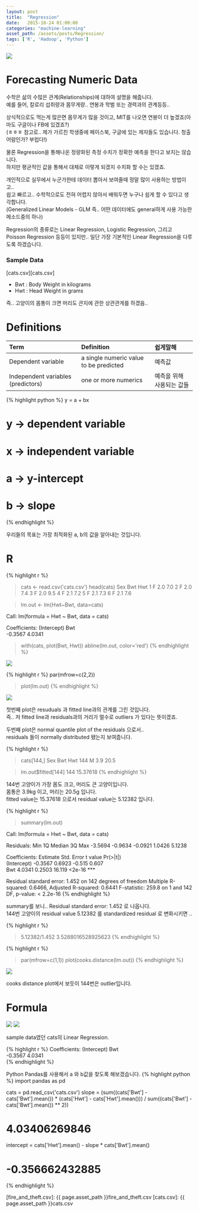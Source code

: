 ```yaml
---
layout: post
title:  "Regression"
date:   2015-10-24 01:00:00
categories: "machine-learning"
asset_path: /assets/posts/Regression/
tags: ['R', 'Hadoop', 'Python']
---
```

<div>
    <img src="{{ page.asset_path }}dog.jpg" class="img-responsive img-rounded">
</div>

# Forecasting Numeric Data 

수학은 삶의 수많은 관계(Relationships)에 대하여 설명을 해줍니다.<br>
예를 들어, 칼로리 섭취량과 몸무게량.. 연봉과 학벌 또는 경력과의 관계등등.. 


상식적으로도 먹는게 많은면 몸무게가 많을 것이고, MIT를 나오면 연봉이 더 높겠죠(아마도 구글이나 FB에 있겠죠?)<br>
(ㅎㅎㅎ 참고로.. 제가 가르친 학생중에 페이스북, 구글에 있는 제자들도 있습니다. 청출어람인가? 부럽다!)

물론 Regression을 통해나온 정량화된 측정 수치가 정확한 예측을 한다고 보지는 않습니다.<br>
하지만 <span class="text-danger">평균적인</span> 값을 통해서 대체로 이렇게 되겠지 수치화 할 수는 있겠죠. 
 
개인적으로 실무에서 누군가한테 데이터 뽑아서 보여줄때 정말 많이 사용하는 방법이고.. <br>
쉽고 빠르고.. 수학적으로도 전혀 어렵지 않아서 배워두면 누구나 쉽게 할 수 있다고 생각합니다.<br>
(Generalized Linear Models - GLM 즉.. 어떤 데이터에도 general하게 사용 가능한 메소드중의 하나)

Regression의 종류로는 Linear Regression, Logistic Regression, 그리고 Poisson Regression 등등이 있지만.. 
일단 가장 기본적인 Linear Regression을 다루도록 하겠습니다.

### Sample Data

[cats.csv][cats.csv]

* Bwt : Body Weight in kilograms
* Hwt : Head Weight in grams

즉.. 고양이의 몸통이 크면 머리도 큰지에 관한 상관관게를 하겠음..

# Definitions

| Term | Definition | 쉽게말해 |
|:--|:--|:--|
| Dependent variable | a single numeric value to be predicted | 예측값 |
| Independent variables (predictors) | one or more numerics | 예측을 위해 사용되는 값들 |

{% highlight python %}
y = a + bx
# y -> dependent variable
# x -> independent variable
# a -> y-intercept
# b -> slope
{% endhighlight %}

우리들의 목표는 가장 최적화된 a, b의 값을 알아내는 것입니다.

# R

{% highlight r %}
> cats <- read.csv('cats.csv')
> head(cats)
  Sex Bwt Hwt
1   F 2.0 7.0
2   F 2.0 7.4
3   F 2.0 9.5
4   F 2.1 7.2
5   F 2.1 7.3
6   F 2.1 7.6

> lm.out <- lm(Hwt~Bwt, data=cats)

Call:
lm(formula = Hwt ~ Bwt, data = cats)

Coefficients:
(Intercept)          Bwt  
    -0.3567       4.0341  

> with(cats, plot(Bwt, Hwt))
> abline(lm.out, color='red')
{% endhighlight %}

<img src="{{ page.asset_path }}bwt_hwt.png" class="img-responsive img-rounded">

{% highlight r %}
par(mfrow=c(2,2))
> plot(lm.out)
{% endhighlight %}

<img src="{{ page.asset_path }}lmout.png" class="img-responsive img-rounded">

첫번째 plot은 resuduals 과 fitted line과의 관계를 그린 것입니다. <br>
즉.. 저 fitted line과 residuals과의 거리가 멀수로 outliers 가 있다는 뜻이겠죠.

두번째 plot은 normal quantile plot of the residuals 으로서.. <br>
residuals 들이 normally distributed 됐는지 보여줍니다. 

{% highlight r %}
> cats[144,]
    Sex Bwt  Hwt
144   M 3.9 20.5

> lm.out$fitted[144]
     144 
15.37618 
{% endhighlight %}

144번 고양이가 가장 몸도 크고, 머리도 큰 고양이입니다.<br>
몸통은 3.9kg 이고, 머리는 20.5g 입니다.<br>
fitted value는 15.37618 으로서 residual value는 5.12382 입니다.

{% highlight r %}
> summary(lm.out)

Call:
lm(formula = Hwt ~ Bwt, data = cats)

Residuals:
    Min      1Q  Median      3Q     Max 
-3.5694 -0.9634 -0.0921  1.0426  5.1238 

Coefficients:
            Estimate Std. Error t value Pr(>|t|)    
(Intercept)  -0.3567     0.6923  -0.515    0.607    
Bwt           4.0341     0.2503  16.119   <2e-16 ***

Residual standard error: 1.452 on 142 degrees of freedom
Multiple R-squared:  0.6466,	Adjusted R-squared:  0.6441 
F-statistic: 259.8 on 1 and 142 DF,  p-value: < 2.2e-16
{% endhighlight %}

summary를 보니.. Residual standard error: 1.452 로 나옵니다.<br>
144번 고양이의 residual value 5.12382 를 standardized residual 로 변화시키면 ..

{% highlight r %}
> 5.12382/1.452
3.5288016528925623
{% endhighlight %}

{% highlight r %}
> par(mfrow=c(1,1))
> plot(cooks.distance(lm.out))
{% endhighlight %}

<img src="{{ page.asset_path }}cooks-distance.png" class="img-responsive img-rounded">

cooks distance plot에서 보듯이 144번은 outlier입니다.

# Formula

<img src="{{ page.asset_path }}formula_b.png" class="img-responsive img-rounded">

<img src="{{ page.asset_path }}formula_a.png" class="img-responsive img-rounded">

sample data였던 cats의 Linear Regression.

{% highlight r %}
Coefficients:
(Intercept)          Bwt  
    -0.3567       4.0341  
{% endhighlight %}

Python Pandas를 사용해서 a 와 b값을 찾도록 해보겠습니다.
{% highlight python %}
import pandas as pd

cats = pd.read_csv('cats.csv')
slope = (sum((cats['Bwt'] - cats['Bwt'].mean()) *
             (cats['Hwt'] - cats['Hwt'].mean())) /
         sum((cats['Bwt'] - cats['Bwt'].mean()) ** 2))
# 4.03406269846
         
intercept = cats['Hwt'].mean() - slope * cats['Bwt'].mean()
# -0.356662432885

{% endhighlight %}





[fire_and_theft.csv]: {{ page.asset_path }}fire_and_theft.csv
[cats.csv]: {{ page.asset_path }}cats.csv